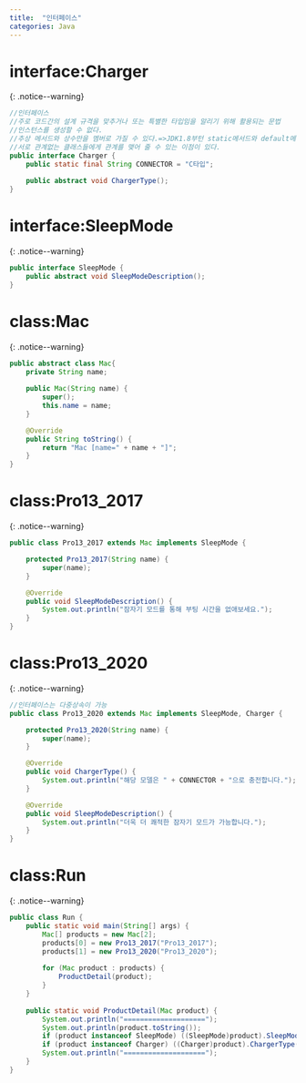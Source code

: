 ```yaml
---
title:  "인터페이스"
categories: Java
---
```


# interface:Charger
{: .notice--warning}

```java
//인터페이스
//주로 코드간의 설계 규격을 맞추거나 또는 특별한 타입임을 알리기 위해 활용되는 문법
//인스턴스를 생성할 수 없다.
//추상 메서드와 상수만을 멤버로 가질 수 있다.=>JDK1.8부턴 static메서드와 default메서드 추가 가능
//서로 관계없는 클래스들에게 관계를 맺어 줄 수 있는 이점이 있다.
public interface Charger {
	public static final String CONNECTOR = "C타입";
	
	public abstract void ChargerType();
}
```

# interface:SleepMode
{: .notice--warning}

```java
public interface SleepMode {
	public abstract void SleepModeDescription();
}
```

# class:Mac
{: .notice--warning}

```java
public abstract class Mac{
	private String name;
	
	public Mac(String name) {
		super();
		this.name = name;
	}

	@Override
	public String toString() {
		return "Mac [name=" + name + "]";
	}
}
```

# class:Pro13_2017
{: .notice--warning}

```java
public class Pro13_2017 extends Mac implements SleepMode {

	protected Pro13_2017(String name) {
		super(name);
	}

	@Override
	public void SleepModeDescription() {
		System.out.println("잠자기 모드를 통해 부팅 시간을 없애보세요.");
	}
}
```

# class:Pro13_2020
{: .notice--warning}

```java
//인터페이스는 다중상속이 가능
public class Pro13_2020 extends Mac implements SleepMode, Charger {

	protected Pro13_2020(String name) {
		super(name);
	}

	@Override
	public void ChargerType() {
		System.out.println("해당 모델은 " + CONNECTOR + "으로 충전합니다.");
	}

	@Override
	public void SleepModeDescription() {
		System.out.println("더욱 더 쾌적한 잠자기 모드가 가능합니다.");
	}
}
```

# class:Run
{: .notice--warning}

```java
public class Run {
	public static void main(String[] args) {
		Mac[] products = new Mac[2];
		products[0] = new Pro13_2017("Pro13_2017");
		products[1] = new Pro13_2020("Pro13_2020");
		
		for (Mac product : products) {
			ProductDetail(product);
		}
	}
	
	public static void ProductDetail(Mac product) {
		System.out.println("====================");
		System.out.println(product.toString());
		if (product instanceof SleepMode) ((SleepMode)product).SleepModeDescription();
		if (product instanceof Charger) ((Charger)product).ChargerType();
		System.out.println("====================");
	}
}
```